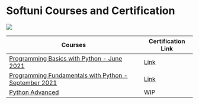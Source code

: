# Softuni Courses and Certification
[![](https://softuni.foundation/wp-content/uploads/2017/08/SoftUni_Foundation_Logo_Oneline-1.png)](https://softuni.foundation/wp-content/uploads/2017/08/SoftUni_Foundation_Logo_Oneline-1.png)


| Courses  |  Certification Link  |
| ------------ | ------------ |
| [Programming Basics with Python - June 2021](https://softuni.bg/trainings/3441/programming-basics-with-python-june-2021 "Programming Basics with Python - June 2021") | [Link](https://softuni.bg/certificates/details/109878/e614d4e7 "Link")   |
| [Programming Fundamentals with Python - September 2021](https://softuni.bg/trainings/3450/programming-fundamentals-with-python-september-2021 "Programming Fundamentals with Python - September 2021")  |  [Link](https://softuni.bg/certificates/details/119419/395d6f55 "Link") |
| [Python Advanced](https://softuni.bg/modules/74/python-advanced/1325 "Python Advanced") | WIP |
